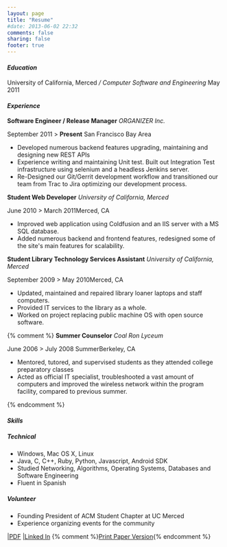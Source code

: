 ```yaml
---
layout: page
title: "Resume"
#date: 2013-06-02 22:32
comments: false
sharing: false
footer: true
---
```

<div class="only-print" style="display: none;">
	Leo Ivan Aguayo
	</div>
<div class="row" id="education">
	<h4><em>Education</em></h4>
	<p class="shifted">University of California, Merced 
		<span class="text-center"><em> / Computer Software and Engineering</em></span>
		<span class="muted pull-right">May 2011</span>
	</p>
</div>
<div class="row"id="experience">
	<div class="resume-header"><h4><em>Experience</em></h4></div>
	<div class="shifted">
		<strong>Software Engineer / Release Manager</strong>
		<span class=" pull-right "><em>ORGANIZER Inc.</em></span>
		<p>September 2011 > <strong>Present</strong> <span class="pull-right">San Francisco Bay Area</span></p>
		<ul>
		<li>
			Developed numerous backend features upgrading, maintaining and designing new REST APIs
		</li>
		<li>
			Experience writing and maintaining Unit test. Built out Integration Test infrastructure using selenium and a headless Jenkins server.
		</li>
		<li>
			Re-Designed our Git/Gerrit development workflow and transitioned our team from Trac to Jira optimizing our development process.
		</li>
		</ul>
		<strong>Student Web Developer</strong>
		<span class="pull-right "><em>University of California, Merced</em></span>
		<p>June 2010 > March 2011<span class="pull-right">Merced, CA</span></p>
		<ul>
			<li>
				Improved web application using Coldfusion and an IIS server with a MS SQL database.
			</li>
			<li>
				Added numerous backend and frontend features, redesigned some of the site's main features for scalability.
			</li>
		</ul>
		<strong>Student Library Technology Services Assistant</strong>
		<span class="pull-right "><em>University of California, Merced</em></span>
		<p>September 2009 > May 2010<span class="pull-right">Merced, CA</span></p>
		<ul>
			<li>
				Updated, maintained and repaired library loaner laptops and staff computers.
			</li>
			<li>
				Provided IT services to the library as a whole. 
			</li>
			<li>
				Worked on project replacing public machine OS with open source software. 
			</li>
		</ul>
		{% comment %}
		<strong>Summer Counselor</strong>
		<span class="large pull-right "><em>Coal Ron Lyceum</em></span>
		<p>June 2006 > July 2008 Summer<span class="pull-right">Berkeley, CA</span></p>
		<ul>
			<li>Mentored, tutored, and supervised students as they attended college preparatory classes</li>
			<li>Acted as official IT specialist, troubleshooted a vast amount of computers and improved the wireless network within the program facility, compared to previous summer.</li>
		</ul>
		{% endcomment %}</div>
</div>
<div  class="row" id="skills">	
	<h4><em>Skills</em></h4>
	<div class="shifted">
		<div class="span6">
			<h5>Technical</h5>
				<ul>
					<li>
						Windows, Mac OS X, Linux
					</li>
					<li>
						Java, C, C++, Ruby, Python, Javascript, Android SDK
					</li>
					<li>
						Studied Networking, Algorithms, Operating Systems, Databases and Software Engineering
					</li>
					<li>
						Fluent in Spanish
					</li>
				</ul>
		</div>
		<div class="span6">
			<h5>Volunteer</h5>
				<ul>
					<li>Founding President of ACM Student Chapter at UC Merced</li>
					<li>Experience organizing events for the community</li>
				</ul>
		</div>
	</div>
</div>
<div class="row" id="extras">
	<a href="resume.pdf" target="_blank" class="btn print-preview" ><i class="icon-print"></i>|PDF</a>
	<a class="btn" href="http://www.linkedin.com/pub/leo-ivan-aguayo/22/59b/301"><i class="icon-user"></i>|Linked In</a>
	{% comment %}<a href="javascript:window.print()"class="btn print-preview" ><i class="icon-print"></i>Print Paper Version</a>{% endcomment %}
</div>